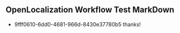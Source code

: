 ## OpenLocalization Workflow Test MarkDown

* 9fff0610-6dd0-4681-966d-8430e37780b5 
thanks!



<!--HONumber=Jan16_HO2-->
